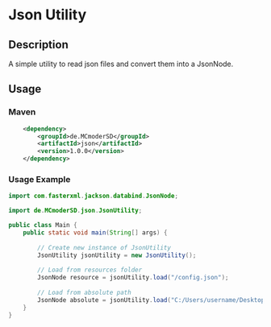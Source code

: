 # Json Utility

## Description

A simple utility to read json files and convert them into a JsonNode.

## Usage

### Maven
```xml
    <dependency>
        <groupId>de.MCmoderSD</groupId>
        <artifactId>json</artifactId>
        <version>1.0.0</version>
    </dependency>
```

### Usage Example
```java
import com.fasterxml.jackson.databind.JsonNode;

import de.MCmoderSD.json.JsonUtility;

public class Main {
    public static void main(String[] args) {
        
        // Create new instance of JsonUtility
        JsonUtility jsonUtility = new JsonUtility();
        
        // Load from resources folder
        JsonNode resource = jsonUtility.load("/config.json");
        
        // Load from absolute path
        JsonNode absolute = jsonUtility.load("C:/Users/username/Desktop/config.json");
    }
}
```